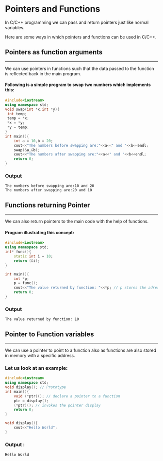 # Pointers and Functions

In C/C++ programming we can pass and return pointers just like normal variables.

Here are some ways in which pointers and functions can be used in C/C++.

## Pointers as function arguments
<hr>

We can use pointers in functions such that the data passed to the function is reflected back in the main program.

#### Following is a simple program to swap two numbers which implements this:

```c++
#include<iostream>
using namespace std;
void swap(int *x,int *y){
 int temp;
 temp = *x;
 *x = *y;
 *y = temp;
}
int main(){
    int a = 10,b = 20;
    cout<<"The numbers before swapping are:"<<a<<" and "<<b<<endl;
    swap(&a,&b);
    cout<<"The numbers after swapping are:"<<a<<" and "<<b<<endl;
    return 0;
}
 ```
### Output
```
The numbers before swapping are:10 and 20
The numbers after swapping are:20 and 10
```

## Functions returning Pointer
<hr>

We can also return pointers to the main code with the help of functions.



#### Program illustrating this concept:

```c++
#include<iostream>
using namespace std;
int* func(){
    static int i = 10;
    return (&i);
}

int main(){
    int *p;
    p = func();
    cout<<"The value returned by function: "<<*p; // p stores the adress returned by the function. Hence to print it's value we derefernce it.
    return 0;
}
```
### Output
```
The value returned by function: 10
```


## Pointer to Function variables
<hr>

We can use a pointer to point to a function also as functions are also stored in memory with a specific address.

### Let us look at an example:

```c++
#include<iostream>
using namespace std;
void display(); // Prototype
int main(){
    void (*ptr)(); // declare a pointer to a function
    ptr = display();
    (*ptr)(); // invokes the pointer display
    return 0;
}

void display(){
    cout<<"Hello World";
}
```
### Output :
```
Hello World
```
